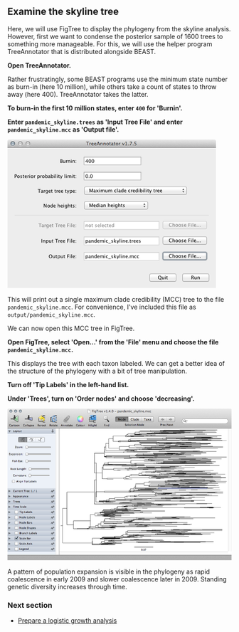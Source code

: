 ## Examine the skyline tree

Here, we will use FigTree to display the phylogeny from the skyline analysis.
However, first we want to condense the posterior sample of 1600 trees to something more manageable.
For this, we will use the helper program TreeAnnotator that is distributed alongside BEAST.

**Open TreeAnnotator.**

Rather frustratingly, some BEAST programs use the minimum state number as burn-in (here 10 million), while others take a count of states to throw away (here 400).
TreeAnnotator takes the latter.

**To burn-in the first 10 million states, enter `400` for 'Burnin'.**

**Enter `pandemic_skyline.trees` as 'Input Tree File' and enter `pandemic_skyline.mcc` as 'Output file'.**

![treeannotator_skyline](images/treeannotator_skyline.png)

This will print out a single maximum clade credibility (MCC) tree to the file `pandemic_skyline.mcc`.
For convenience, I've included this file as `output/pandemic_skyline.mcc`.

We can now open this MCC tree in FigTree.

**Open FigTree, select 'Open...' from the 'File' menu and choose the file `pandemic_skyline.mcc`.**

This displays the tree with each taxon labeled.
We can get a better idea of the structure of the phylogeny with a bit of tree manipulation.

**Turn off 'Tip Labels' in the left-hand list.**

**Under 'Trees', turn on 'Order nodes' and choose 'decreasing'.**

![figtree_skyline](images/figtree_skyline.png)

A pattern of population expansion is visible in the phylogeny as rapid coalescence in early 2009 and slower coalescence later in 2009.
Standing genetic diversity increases through time.

### Next section

* [Prepare a logistic growth analysis](prepare-a-logistic-growth-analysis.md)